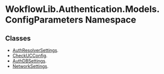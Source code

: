 # WokflowLib.Authentication.Models.ConfigParameters Namespace 

## Classes 

- [AuthResolverSettings](AuthResolverSettings.md).
- [CheckUCConfig](CheckUCConfig.md).
- [AuthDBSettings](AuthDBSettings.md).
- [NetworkSettings](NetworkSettings.md).
